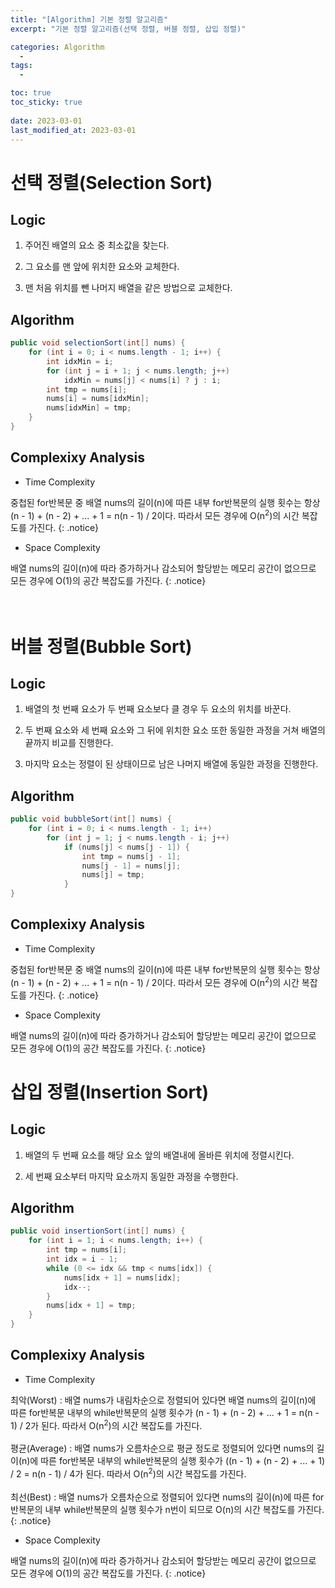 ```yaml
---
title: "[Algorithm] 기본 정렬 알고리즘"
excerpt: "기본 정렬 알고리즘(선택 정렬, 버블 정렬, 삽입 정렬)"

categories: Algorithm
  - 
tags:
  - 

toc: true
toc_sticky: true
 
date: 2023-03-01
last_modified_at: 2023-03-01
---
```

# **선택 정렬(Selection Sort)**
## **Logic**
1. 주어진 배열의 요소 중 최소값을 찾는다.

2. 그 요소를 맨 앞에 위치한 요소와 교체한다.

3. 맨 처음 위치를 뺀 나머지 배열을 같은 방법으로 교체한다.

## **Algorithm**
```java
public void selectionSort(int[] nums) {
    for (int i = 0; i < nums.length - 1; i++) {
        int idxMin = i;
        for (int j = i + 1; j < nums.length; j++)
            idxMin = nums[j] < nums[i] ? j : i;
        int tmp = nums[i];
        nums[i] = nums[idxMin];
        nums[idxMin] = tmp;
    }
}
```
## **Complexixy Analysis**
- Time Complexity

중첩된 for반복문 중 배열 nums의 길이(n)에 따른 내부 for반복문의 실행 횟수는 항상 (n - 1) + (n - 2) + ... + 1 = n(n - 1) / 2이다. 따라서 모든 경우에 O(n<sup>2</sup>)의 시간 복잡도를 가진다.
{: .notice}
- Space Complexity

배열 nums의 길이(n)에 따라 증가하거나 감소되어 할당받는 메모리 공간이 없으므로 모든 경우에 O(1)의 공간 복잡도를 가진다.
{: .notice}
<br>
<br>
<br>

# **버블 정렬(Bubble Sort)**
## **Logic**
1. 배열의 첫 번째 요소가 두 번째 요소보다 클 경우 두 요소의 위치를 바꾼다.

2. 두 번째 요소와 세 번째 요소와 그 뒤에 위치한 요소 또한 동일한 과정을 거쳐 배열의 끝까지 비교를 진행한다.

3. 마지막 요소는 정렬이 된 상태이므로 남은 나머지 배열에 동일한 과정을 진행한다.

## **Algorithm**
```java
public void bubbleSort(int[] nums) {
    for (int i = 0; i < nums.length - 1; i++)
        for (int j = 1; j < nums.length - i; j++)
            if (nums[j] < nums[j - 1]) {
                int tmp = nums[j - 1];
                nums[j - 1] = nums[j];
                nums[j] = tmp;
            }
}
```
## **Complexixy Analysis**
- Time Complexity

중첩된 for반복문 중 배열 nums의 길이(n)에 따른 내부 for반복문의 실행 횟수는 항상 (n - 1) + (n - 2) + ... + 1 = n(n - 1) / 2이다. 따라서 모든 경우에 O(n<sup>2</sup>)의 시간 복잡도를 가진다.
{: .notice}
- Space Complexity

배열 nums의 길이(n)에 따라 증가하거나 감소되어 할당받는 메모리 공간이 없으므로 모든 경우에 O(1)의 공간 복잡도를 가진다. 
{: .notice}

# **삽입 정렬(Insertion Sort)**
## **Logic**
1. 배열의 두 번째 요소를 해당 요소 앞의 배열내에 올바른 위치에 정렬시킨다.

2. 세 번째 요소부터 마지막 요소까지 동일한 과정을 수행한다.

## **Algorithm**
```java
public void insertionSort(int[] nums) {
    for (int i = 1; i < nums.length; i++) {
        int tmp = nums[i];
        int idx = i - 1;
        while (0 <= idx && tmp < nums[idx]) {
            nums[idx + 1] = nums[idx];
            idx--;
        }
        nums[idx + 1] = tmp;
    }
}
```
## **Complexixy Analysis**
- Time Complexity

최악(Worst) : 배열 nums가 내림차순으로 정렬되어 있다면 배열 nums의 길이(n)에 따른 for반복문 내부의 while반복문의 실행 횟수가 (n - 1) + (n - 2) + ... + 1 = n(n - 1) / 2가 된다. 따라서 O(n<sup>2</sup>)의 시간 복잡도를 가진다.
<br>
<br>
평균(Average) : 배열 nums가 오름차순으로 평균 정도로 정렬되어 있다면 nums의 길이(n)에 따른 for반복문 내부의 while반복문의 실행 횟수가 ((n - 1) + (n - 2) + ... + 1) / 2 = n(n - 1) / 4가 된다. 따라서 O(n<sup>2</sup>)의 시간 복잡도를 가진다.
<br>
<br>
최선(Best) : 배열 nums가 오름차순으로 정렬되어 있다면 nums의 길이(n)에 따른 for반복문의 내부 while반복문의 실행 횟수가 n번이 되므로 O(n)의 시간 복잡도를 가진다.
{: .notice}
- Space Complexity

배열 nums의 길이(n)에 따라 증가하거나 감소되어 할당받는 메모리 공간이 없으므로 모든 경우에 O(1)의 공간 복잡도를 가진다. 
{: .notice}